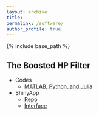 ```yaml
---
layout: archive
title: 
permalink: /software/
author_profile: true 
---
```


{% include base_path %}

## The Boosted HP Filter

* Codes 
  *  [MATLAB, Python, and Julia](https://github.com/zhentaoshi/Boosted_HP_filter/tree/master/)
* ShinyApp
  *  [Repo](https://github.com/metricshilab/Boosted_HP_App)
  *  [Interface](https://zwmei-metrics.shinyapps.io/boosted_hp_app/)



